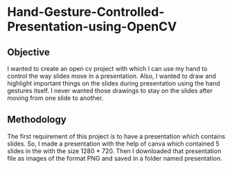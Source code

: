 # Hand-Gesture-Controlled-Presentation-using-OpenCV

## Objective 
I wanted to create an open cv project with which I can use my hand to control the way slides move in a presentation. Also, I wanted to draw and highlight important things on the slides during presentation using the hand gestures itself. I never wanted those drawings to stay on the slides after moving from one slide to another.

## Methodology
The first requirement of this project is to have a presentation which contains slides. So, I made a presentation with the help of canva which contained 5 slides in the with the size 1280 * 720. Then I downloaded that presentation file as images of the format PNG and saved in a folder named presentation.
